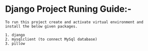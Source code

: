 # Django Project Runing Guide:-

    To run this project create and activate virtual environment and install the below given packages.

    1. django
    2. mysqlclient (to connect MySql database)
    3. pillow